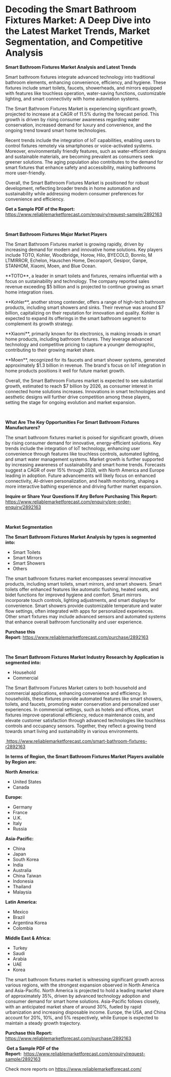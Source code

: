 <p><h1>Decoding the Smart Bathroom Fixtures Market: A Deep Dive into the Latest Market Trends, Market Segmentation, and Competitive Analysis</h1></p><p><strong>Smart Bathroom Fixtures Market Analysis and Latest Trends</strong></p>
<p><p>Smart bathroom fixtures integrate advanced technology into traditional bathroom elements, enhancing convenience, efficiency, and hygiene. These fixtures include smart toilets, faucets, showerheads, and mirrors equipped with features like touchless operation, water-saving functions, customizable lighting, and smart connectivity with home automation systems.</p><p>The Smart Bathroom Fixtures Market is experiencing significant growth, projected to increase at a CAGR of 11.5% during the forecast period. This growth is driven by rising consumer awareness regarding water conservation, increased demand for luxury and convenience, and the ongoing trend toward smart home technologies. </p><p>Recent trends include the integration of IoT capabilities, enabling users to control fixtures remotely via smartphones or voice-activated systems. Moreover, environmentally friendly features, such as water-efficient designs and sustainable materials, are becoming prevalent as consumers seek greener solutions. The aging population also contributes to the demand for smart fixtures that enhance safety and accessibility, making bathrooms more user-friendly.</p><p>Overall, the Smart Bathroom Fixtures Market is positioned for robust development, reflecting broader trends in home automation and sustainability while addressing modern consumer preferences for convenience and efficiency.</p></p>
<p><strong>Get a Sample PDF of the Report:&nbsp;</strong> <a href="https://www.reliablemarketforecast.com/enquiry/request-sample/2892163?utm_campaign=3130&utm_medium=2&utm_source=Github&utm_content=ia&utm_term=15032025&utm_id=smart-bathroom-fixtures">https://www.reliablemarketforecast.com/enquiry/request-sample/2892163</a></p>
<p>&nbsp;</p>
<p><strong>Smart Bathroom Fixtures Major Market Players</strong></p>
<p><p>The Smart Bathroom Fixtures market is growing rapidly, driven by increasing demand for modern and innovative home solutions. Key players include TOTO, Kohler, Woodbridge, Horow, Hilo, BYECOLD, Bonnlo, M LTMIRROR, Echelon, Hauschen Home, Decoraport, Gesipor, Ganpe, STANHOM, Xiaomi, Moen, and Blue Ocean.</p><p>**TOTO**, a leader in smart toilets and fixtures, remains influential with a focus on sustainability and technology. The company reported sales revenue exceeding $5 billion and is projected to continue growing as smart home integration rises.</p><p>**Kohler**, another strong contender, offers a range of high-tech bathroom products, including smart showers and sinks. Their revenue was around $7 billion, capitalizing on their reputation for innovation and quality. Kohler is expected to expand its offerings in the smart bathroom segment to complement its growth strategy.</p><p>**Xiaomi**, primarily known for its electronics, is making inroads in smart home products, including bathroom fixtures. They leverage advanced technology and competitive pricing to capture a younger demographic, contributing to their growing market share.</p><p>**Moen**, recognized for its faucets and smart shower systems, generated approximately $1.3 billion in revenue. The brand's focus on IoT integration in home products positions it well for future market growth.</p><p>Overall, the Smart Bathroom Fixtures market is expected to see substantial growth, estimated to reach $7 billion by 2026, as consumer interest in connected home solutions increases. Innovations in smart technologies and aesthetic designs will further drive competition among these players, setting the stage for ongoing evolution and market expansion.</p></p>
<p>&nbsp;</p>
<p><strong>What Are The Key Opportunities For Smart Bathroom Fixtures Manufacturers?</strong></p>
<p><p>The smart bathroom fixtures market is poised for significant growth, driven by rising consumer demand for innovative, energy-efficient solutions. Key trends include the integration of IoT technology, enhancing user convenience through features like touchless controls, automated lighting, and smart water management systems. Market growth is further supported by increasing awareness of sustainability and smart home trends. Forecasts suggest a CAGR of over 15% through 2028, with North America and Europe leading in adoption. Future advancements will likely focus on enhanced connectivity, AI-driven personalization, and health monitoring, shaping a more interactive bathing experience and driving further market expansion.</p></p>
<p><strong>Inquire or Share Your Questions If Any Before Purchasing This Report:</strong> <a href="https://www.reliablemarketforecast.com/enquiry/pre-order-enquiry/2892163?utm_campaign=3130&utm_medium=2&utm_source=Github&utm_content=ia&utm_term=15032025&utm_id=smart-bathroom-fixtures">https://www.reliablemarketforecast.com/enquiry/pre-order-enquiry/2892163</a></p>
<p>&nbsp;</p>
<p><strong>Market Segmentation</strong></p>
<p><strong>The Smart Bathroom Fixtures Market Analysis by types is segmented into:</strong></p>
<p><ul><li>Smart Toilets</li><li>Smart Mirrors</li><li>Smart Showers</li><li>Others</li></ul></p>
<p><p>The smart bathroom fixtures market encompasses several innovative products, including smart toilets, smart mirrors, and smart showers. Smart toilets offer enhanced features like automatic flushing, heated seats, and bidet functions for improved hygiene and comfort. Smart mirrors incorporate touch controls, lighting adjustments, and smart displays for convenience. Smart showers provide customizable temperature and water flow settings, often integrated with apps for personalized experiences. Other smart fixtures may include advanced sensors and automated systems that enhance overall bathroom functionality and user experience.</p></p>
<p><strong>Purchase this Report:&nbsp;</strong><a href="https://www.reliablemarketforecast.com/purchase/2892163?utm_campaign=3130&utm_medium=2&utm_source=Github&utm_content=ia&utm_term=15032025&utm_id=smart-bathroom-fixtures">https://www.reliablemarketforecast.com/purchase/2892163</a></p>
<p>&nbsp;</p>
<p><strong>The Smart Bathroom Fixtures Market Industry Research by Application is segmented into:</strong></p>
<p><ul><li>Household</li><li>Commercial</li></ul></p>
<p><p>The Smart Bathroom Fixtures Market caters to both household and commercial applications, enhancing convenience and efficiency. In households, these fixtures provide automated features like smart showers, toilets, and faucets, promoting water conservation and personalized user experiences. In commercial settings, such as hotels and offices, smart fixtures improve operational efficiency, reduce maintenance costs, and elevate customer satisfaction through advanced technologies like touchless controls and occupancy sensors. Together, they reflect a growing trend towards smart living and sustainability in various environments.</p></p>
<p><a href="https://www.reliablemarketforecast.com/smart-bathroom-fixtures-r2892163?utm_campaign=3130&utm_medium=2&utm_source=Github&utm_content=ia&utm_term=15032025&utm_id=smart-bathroom-fixtures">&nbsp;https://www.reliablemarketforecast.com/smart-bathroom-fixtures-r2892163</a></p>
<p><strong>In terms of Region, the Smart Bathroom Fixtures Market Players available by Region are:</strong></p>
<p>
    <p> <strong> North America: </strong>
        <ul>
            <li>United States</li>
            <li>Canada</li>
        </ul>
        </p> 
    <p> <strong> Europe: </strong>
        <ul>
            <li>Germany</li>
            <li>France</li>
            <li>U.K.</li>
            <li>Italy</li>
            <li>Russia</li>
        </ul>
        </p> 
    <p> <strong> Asia-Pacific: </strong>
        <ul>
            <li>China</li>
            <li>Japan</li>
            <li>South Korea</li>
            <li>India</li>
            <li>Australia</li>
            <li>China Taiwan</li>
            <li>Indonesia</li>
            <li>Thailand</li>
            <li>Malaysia</li>
        </ul>
        </p> 
    <p> <strong> Latin America: </strong>
        <ul>
            <li>Mexico</li>
            <li>Brazil</li>
            <li>Argentina Korea</li>
            <li>Colombia</li>
        </ul>
        </p> 
    <p> <strong> Middle East & Africa: </strong>
        <ul>
            <li>Turkey</li>
            <li>Saudi</li>
            <li>Arabia</li>
            <li>UAE</li>
            <li>Korea</li>
        </ul>
    </p>
    </p>
<p><p>The smart bathroom fixtures market is witnessing significant growth across various regions, with the strongest expansion observed in North America and Asia-Pacific. North America is projected to hold a leading market share of approximately 35%, driven by advanced technology adoption and consumer demand for smart home solutions. Asia-Pacific follows closely, with an anticipated market share of around 30%, fueled by rapid urbanization and increasing disposable income. Europe, the USA, and China account for 20%, 10%, and 5% respectively, while Europe is expected to maintain a steady growth trajectory.</p></p>
<p><strong>Purchase this Report: </strong><a href="https://www.reliablemarketforecast.com/purchase/2892163?utm_campaign=3130&utm_medium=2&utm_source=Github&utm_content=ia&utm_term=15032025&utm_id=smart-bathroom-fixtures">https://www.reliablemarketforecast.com/purchase/2892163</a></p>
<p>&nbsp;<strong>Get a Sample PDF of the Report:&nbsp;&nbsp;</strong><a href="https://www.reliablemarketforecast.com/enquiry/request-sample/2892163?utm_campaign=3130&utm_medium=2&utm_source=Github&utm_content=ia&utm_term=15032025&utm_id=smart-bathroom-fixtures">https://www.reliablemarketforecast.com/enquiry/request-sample/2892163</a></p>
<p><strong></strong></p>
<p>Check more reports on <a href="https://www.reliablemarketforecast.com/?utm_campaign=3130&utm_medium=2&utm_source=Github&utm_content=ia&utm_term=15032025&utm_id=smart-bathroom-fixtures">https://www.reliablemarketforecast.com/</a></p>